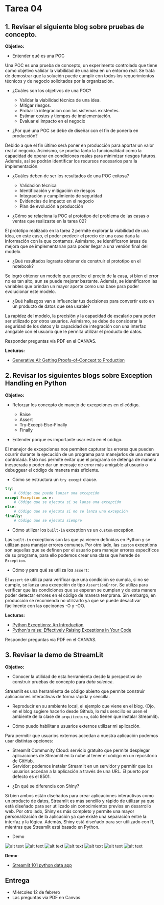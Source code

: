 # Tarea 04

## 1. Revisar el siguiente blog sobre pruebas de concepto.

**Objetivo:**

* Entender qué es una POC

Una POC es una prueba de concepto, un experimento controlado que tiene como objetivo validar la viabilidad de una idea en un entorno real. Se trata de demostrar que la solución puede cumplir con todos los requerimientos técnicos y de negocio solicitados por la organización.

* ¿Cuáles son los objetivos de una POC?
  * Validar la viabilidad técnica de una idea.
  * Mitigar riesgos.
  * Probar la integración con los sistemas existentes.
  * Estimar costos y tiempos de implementación.
  * Evaluar el impacto en el negocio

* ¿Por qué una POC se debe de diseñar con el fin de ponerla en producción?

Debido a que el fin último será poner en producción para aportar un valor real al negocio. Asimismo, se prueba tanto la funcionalidad como la capacidad de operar en condiciones reales para minimizar riesgos futuros. Además, así se podrán identificar los recursos necesarios para la implementación.

* ¿Cuáles deben de ser los resultados de una POC exitosa?
  * Validación técnica
  * Identificación y mitigación de riesgos
  * Integración y cumplimiento de seguridad
  * Evidencias de impacto en el negocio
  * Plan de evolución a producción

* ¿Cómo se relaciona la POC al prototipo del problema de las casas o ventas que realizaste en la tarea 02?

El prototipo realizado en la tarea 2 permite explorar la viabilidad de una idea, en este caso, el poder predecir el precio de una casa dada la información con la que contamos. Asimismo, se identificaron áreas de mejora que se implementarían para poder llegar a una versión final del modelo.

* ¿Qué resultados lograste obtener de construir el prototipo en el notebook?

Se logró obtener un modelo que predice el precio de la casa, si bien el error no es tan alto, aun se puede mejorar bastante. Además, se identificaron las variables que brindan un mayor aporte como una base para poder evolucionar este modelo.

* ¿Qué hallazgos van a influenciar tus decisiones para convertir esto en un producto de datos que sea usable?

La rapidez del modelo, la precisión y la capacidad de escalarlo para poder ser utilizado por otros usuarios. Asimismo, se debe de considerar la seguridad de los datos y la capacidad de integración con una interfaz amigable con el usuario que le permita utilizar el producto de datos.

Responder preguntas vía PDF en el CANVAS.

**Lecturas:**

* [Generative AI: Getting Proofs-of-Concept to Production](https://aws.amazon.com/blogs/enterprise-strategy/generative-ai-getting-proofs-of-concept-to-production/)

## 2. Revisar los siguientes blogs sobre Exception Handling en Python

**Objetivo:**

* Reforzar los concepto de manejo de excepciones en el código.
  * Raise
  * Assert
  * Try-Except-Else-Finally
  * Finally

* Entender porque es importante usar esto en el código.

El manejor de excepciones nos permiten capturar los errores que pueden ocurrir durante la ejecución de un programa para manejarlos de una manera controlada. Esto nos permite evitar que el programa se detenga de manera inesperada y poder dar un mensaje de error más amigable al usuario o debuggear el código de manera más eficiente.

* Cómo se estructura un `try except` clause.

```python
try:
    # Código que puede lanzar una excepción
except Exception as e:
    # Código que se ejecuta si se lanza una excepción
else:
    # Código que se ejecuta si no se lanza una excepción
finally:
    # Código que se ejecuta siempre
```

* Cómo utilizar los `built-in` exception vs un `custom` exception.

Las `built-in` exceptions son las que ya vienen definidas en Python y se utilizan para manejar errores comunes. Por otro lado, las `custom` exceptions son aquellas que se definen por el usuario para manejar errores específicos de su programa, para ello podemos crear una clase que herede de `Exception`.

* Cómo y para qué se utiliza los `assert`:

El `assert` se utiliza para verificar que una condición se cumpla, si no se cumple, se lanza una excepción de tipo `AssertionError`. Se utiliza para verificar que las condiciones que se esperan se cumplan y de esta manera poder detectar errores en el código de manera temprana. Sin embargo, en producción se recomienda no utilizarlo ya que se puede desactivar fácilmente con las opcioones -O y -OO.

**Lecturas:**

* [Python Exceptions: An Introduction](https://realpython.com/python-exceptions/)
* [Python's raise: Effectively Raising Exceptions in Your Code](https://realpython.com/python-raise-exception/)

Responder preguntas vía PDF en el CANVAS.

## 3. Revisar la demo de StreamLit

**Objetivo:**

* Conocer la utilidad de esta herramienta desde la perspectiva de construir pruebas de concepto para *data science*.

Streamlit es una herramienta de código abierto que permite construir aplicaciones interactivas de forma rápida y sencilla.

* Reproducir en su ambiente local, el ejemplo que viene en el blog. (Ojo, en el blog sugiere hacerlo desde Github, lo más sencillo es usen el ambiente de la clase de `arquitectura`, solo tienen que instalar Streamlit).

* Cómo puedo habilitar a usuarios externos utilizar mi aplicación.

Para permitir que usuarios externos accedan a nuestra aplicación podemos usar distintas opciones:
  -  Streamlit Community Cloud: servicio gratuito que permite desplegar aplicaciones de Streamlit en la nube al tener el código en un repositorio de GitHub.
  -  Servidor: podemos instalar Streamlit en un servidor y permitir que los usuarios accedan a la aplicación a través de una URL. El puerto por defecto es el 8501.

* ¿En qué se diferencia con Shiny?

Si bien ambos están diseñados para crear aplicaciones interactivas como un producto de datos, Streamlit es más sencillo y rápido de utilizar ya que está diseñado para ser utilizado sin conocimientos previos en desarrollo web. Por otro lado, Shiny es más completo y permite una mayor personalización de la aplicación ya que existe una separación entre la interfaz y la lógica. Además, Shiny está diseñado para ser utilizado con R, mientras que Streamlit está basado en Python.

* Demo

![alt text](image.png)
![alt text](image-1.png)
![alt text](image-2.png)
![alt text](image-3.png)
![alt text](image-4.png)
![alt text](image-5.png)
![alt text](image-6.png)

**Demo**:

* [Streamlit 101 python data app](https://blog.streamlit.io/streamlit-101-python-data-app/)

## Entrega

* Miércoles 12 de febrero
* Las preguntas via PDF en Canvas